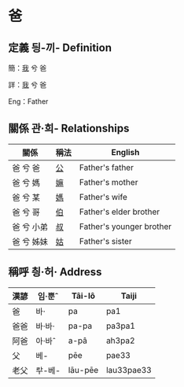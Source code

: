 # 爸
## 定義 딍-끼- Definition
簡：[我](member1.md) 兮 爸

詳：[我](member1.md) 兮 爸

Eng：Father

## 關係 관·희- Relationships

關係 | 稱法 | English
--- | --- | --- 
爸 兮 爸 | [公](member8.md) | Father's father
爸 兮 媽 | [嫲](member9.md) | Father's mother
爸 兮 某 | [媽](member3.md) | Father's wife
爸 兮 哥 | [伯](member10.md) | Father's elder brother
爸 兮 小弟 | [叔](member11.md) | Father's younger brother
爸 兮 姊妹 | [姑](member12.md) | Father's sister


## 稱呼 칑·허· Address

漢諺 | 임·뿐ˆ | Tâi-lô | Taiji
--- | --- | --- | --- 
爸 | 바· | pa | pa1 
爸爸 | 바·바· | pa-pa | pa3pa1 
阿爸 | 아·바ˆ | a-pâ | ah3pa2 
父 | 베- | pēe | pae33 
老父 | ᄅᅷ-베- | lāu-pēe | lau33pae33 
